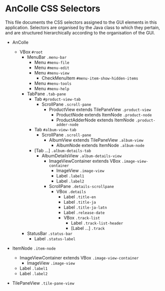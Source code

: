 # AnColle CSS Selectors

This file documents the CSS selectors assigned to the GUI elements in this
application. Selectors are organised by the Java class to which they pertain,
and are structured hierarchically according to the organisation of the GUI.

- AnColle
    - VBox `#root`
        - MenuBar `.menu-bar`
            - Menu `#menu-file`
            - Menu `#menu-edit`
            - Menu `#menu-view`
                - CheckMenuItem `#menu-item-show-hidden-items`
            - Menu `#menu-tools`
            - Menu `#menu-help`
        - TabPane `.tab-pane`
            - Tab `#product-view-tab`
                - ScrollPane `.scroll-pane`
                    - ProductView extends TilePaneView `.product-view`
                        - ProductNode extends ItemNode `.product-node`
                        - ProductAdderNode extends ItemNode `.product-adder-node`
            - Tab `#album-view-tab`
                - ScrollPane `.scroll-pane`
                    - AlbumView extends TilePaneView `.album-view`
                        - AlbumNode extends ItemNode `.album-node`
            - [Tab ...] `.album-details-tab`
                - AlbumDetailsView `.album-details-view`
                    - ImageViewContainer extends VBox `.image-view-container`
                        - ImageView `.image-view`
                        - Label `.label1`
                        - Label `.label2`
                    - ScrollPane `.details-scrollpane`
                        - VBox `.details`
                            - Label `.title-en`
                            - Label `.title-ja`
                            - Label `.title-ja-latn`
                            - Label `.release-date`
                            - VBox `.track-list`
                                - Label `.track-list-header`
                                - [Label ...] `.track`
        - StatusBar `.status-bar`
            - Label `.status-label`

- ItemNode `.item-node`
    - ImageViewContainer extends VBox `.image-view-container`
        - ImageView `.image-view`
    - Label `.label1`
    - Label `.label2`

- TilePaneView `.tile-pane-view`
